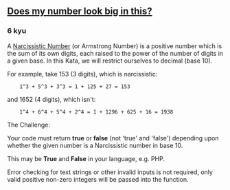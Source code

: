 <h2><a href=https://www.codewars.com/kata/5287e858c6b5a9678200083c/train/javascript target="_blank">Does my number look big in this?</a></h2><h3>6 kyu</h3><p>A <a href="https://en.wikipedia.org/wiki/Narcissistic_number" data-turbolinks="false" target="_blank">Narcissistic Number</a>  (or Armstrong Number) is a positive number which is the sum of its own digits, each raised to the power of the number of digits in a given base. In this Kata, we will restrict ourselves to decimal (base 10).</p><p>For example, take 153 (3 digits), which is narcissistic:</p><pre><code>    1^3 + 5^3 + 3^3 = 1 + 125 + 27 = 153</code></pre><p>and 1652 (4 digits), which isn't:</p><pre><code>    1^4 + 6^4 + 5^4 + 2^4 = 1 + 1296 + 625 + 16 = 1938</code></pre><p>The Challenge:</p><p>Your code must return <strong>true</strong> or <strong>false</strong> (not 'true' and 'false') depending upon whether the given number is a Narcissistic number in base 10. </p><p>This may be <strong>True</strong> and <strong>False</strong> in your language, e.g. PHP. </p><p>Error checking for text strings or other invalid inputs is not required, only valid positive non-zero integers will be passed into the function. </p>